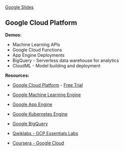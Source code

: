 
[Google Slides](https://docs.google.com/presentation/d/1avRm-Ezi4Zj4GiAMR55OgfWN13C7pnvWy6Ck4kya7zQ/edit#slide=id.p2)

## Google Cloud Platform

**Demos:**

* Machine Learning APIs
* Google Cloud Functions
* App Engine Deployments
* BigQuery - Serverless data warehouse for analytics
* CloudML - Model building and deployment

**Resources:**

* [Google Cloud Platform](https://console.cloud.google.com/) - [Free Trial](https://console.cloud.google.com/freetrial)
* [Google Machine Learning Engine](https://cloud.google.com/ml-engine/docs/)
* [Google App Engine](https://cloud.google.com/appengine/)
* [Google Kubernetes Engine](https://cloud.google.com/kubernetes-engine/)
* [Google BigQuery](https://cloud.google.com/bigquery/docs/)

* [Qwiklabs - GCP Essentials Labs](https://www.qwiklabs.com/quests/23?locale=en)
* [Coursera - Google Cloud](https://www.coursera.org/googlecloud)
